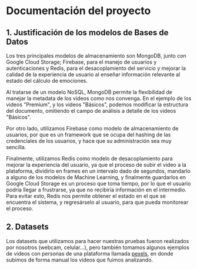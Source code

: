 # Documentación del proyecto

## 1. Justificación de los modelos de Bases de Datos

Los tres principales modelos de almacenamiento son MongoDB, junto con Google Cloud Storage; Firebase, para el manejo de usuarios y autenticaciones y Redis, para el desacoplamiento del servicio y mejorar la calidad de la experiencia de usuario al enseñar información relevante al estado del cálculo de emociones.

Al tratarse de un modelo NoSQL, MongoDB permite la flexibilidad de manejar la metadata de los videos como nos convenga. En el ejemplo de los videos "Premium", y los videos "Básicos", podemos modificar la estructura del documento, omitiendo el campo de análisis a detalle de los videos "Básicos".

Por otro lado, utilizamos Firebase como modelo de almacenamiento de usuarios, por que es un framework que se ocupa del hashing de las credenciales de los usuarios, y hace que su administración sea muy sencilla.

Finalmente, utilizamos Redis como modelo de desacoplamiento para mejorar la experiencia del usuario, ya que el proceso de subir el video a la plataforma, dividirlo en frames en un intervalo dado de segundos, mandarlo a alguno de los modelos de Machine Learning, y finalmente guardarlos en Google Cloud Storage es un proceso que toma tiempo, por lo que el usuario podría llegar a frustrarse, ya que no recibiría información en el intermedio.
Para evitar esto, Redis nos permite obtener el estado en el que se encuentra el sistema, y regresárselo al usuario, para que pueda monitorear el proceso.

## 2. Datasets

Los datasets que utilizamos para hacer nuestras pruebas fueron realizados por nosotros (webcam, celular...), pero también tomamos algunos ejemplos de videos con personas de una plataforma llamada [pexels](https://www.pexels.com/), en donde subimos de forma manual los videos que fuimos analizando.

